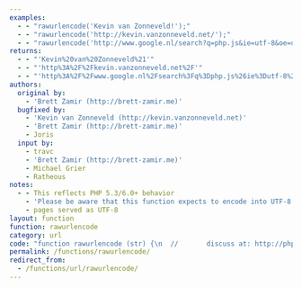 ```yaml
---
examples:
  - - "rawurlencode('Kevin van Zonneveld!');"
  - - "rawurlencode('http://kevin.vanzonneveld.net/');"
  - - "rawurlencode('http://www.google.nl/search?q=php.js&ie=utf-8&oe=utf-8&aq=t&rls=com.ubuntu:en-US:unofficial&client=firefox-a');"
returns:
  - - "'Kevin%20van%20Zonneveld%21'"
  - - "'http%3A%2F%2Fkevin.vanzonneveld.net%2F'"
  - - "'http%3A%2F%2Fwww.google.nl%2Fsearch%3Fq%3Dphp.js%26ie%3Dutf-8%26oe%3Dutf-8%26aq%3Dt%26rls%3Dcom.ubuntu%3Aen-US%3Aunofficial%26client%3Dfirefox-a'"
authors:
  original by:
    - 'Brett Zamir (http://brett-zamir.me)'
  bugfixed by:
    - 'Kevin van Zonneveld (http://kevin.vanzonneveld.net)'
    - 'Brett Zamir (http://brett-zamir.me)'
    - Joris
  input by:
    - travc
    - 'Brett Zamir (http://brett-zamir.me)'
    - Michael Grier
    - Ratheous
notes:
  - - This reflects PHP 5.3/6.0+ behavior
    - 'Please be aware that this function expects to encode into UTF-8 encoded strings, as found on'
    - pages served as UTF-8
layout: function
function: rawurlencode
category: url
code: "function rawurlencode (str) {\n  //       discuss at: http://phpjs.org/functions/rawurlencode/\n  //      original by: Brett Zamir (http://brett-zamir.me)\n  //         input by: travc\n  //         input by: Brett Zamir (http://brett-zamir.me)\n  //         input by: Michael Grier\n  //         input by: Ratheous\n  //      bugfixed by: Kevin van Zonneveld (http://kevin.vanzonneveld.net)\n  //      bugfixed by: Brett Zamir (http://brett-zamir.me)\n  //      bugfixed by: Joris\n  // reimplemented by: Brett Zamir (http://brett-zamir.me)\n  // reimplemented by: Brett Zamir (http://brett-zamir.me)\n  //             note: This reflects PHP 5.3/6.0+ behavior\n  //             note: Please be aware that this function expects to encode into UTF-8 encoded strings, as found on\n  //             note: pages served as UTF-8\n  //        example 1: rawurlencode('Kevin van Zonneveld!');\n  //        returns 1: 'Kevin%20van%20Zonneveld%21'\n  //        example 2: rawurlencode('http://kevin.vanzonneveld.net/');\n  //        returns 2: 'http%3A%2F%2Fkevin.vanzonneveld.net%2F'\n  //        example 3: rawurlencode('http://www.google.nl/search?q=php.js&ie=utf-8&oe=utf-8&aq=t&rls=com.ubuntu:en-US:unofficial&client=firefox-a');\n  //        returns 3: 'http%3A%2F%2Fwww.google.nl%2Fsearch%3Fq%3Dphp.js%26ie%3Dutf-8%26oe%3Dutf-8%26aq%3Dt%26rls%3Dcom.ubuntu%3Aen-US%3Aunofficial%26client%3Dfirefox-a'\n\n  str = (str + '')\n    .toString()\n\n  // Tilde should be allowed unescaped in future versions of PHP (as reflected below), but if you want to reflect current\n  // PHP behavior, you would need to add \".replace(/~/g, '%7E');\" to the following.\n  return encodeURIComponent(str)\n    .replace(/!/g, '%21')\n    .replace(/'/g, '%27')\n    .replace(/\\(/g, '%28')\n    .\n  replace(/\\)/g, '%29')\n    .replace(/\\*/g, '%2A')\n}\n"
permalink: /functions/rawurlencode/
redirect_from:
  - /functions/url/rawurlencode/
---
```


<!-- WARNING! This file is auto generated by `npm run web:inject`, do not edit by hand -->
